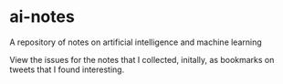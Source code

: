 # ai-notes
A repository of notes on artificial intelligence and machine learning

View the issues for the notes that I collected, initally, as bookmarks on tweets that I found interesting.
